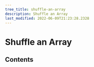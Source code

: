 ```yaml
---
tree_title: shuffle-an-array
description: Shuffle an Array
last_modified: 2022-06-09T21:23:28.2328
---
```


# Shuffle an Array

## Contents
